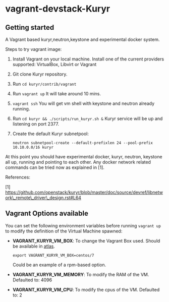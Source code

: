 vagrant-devstack-Kuryr
======================

Getting started
---------------

A Vagrant based kuryr,neutron,keystone and experimental docker system.

Steps to try vagrant image:

 1. Install Vagrant on your local machine. Install one of the current
    providers supported: VirtualBox, Libvirt or Vagrant
 2. Git clone Kuryr repository.
 3. Run `cd kuryr/contrib/vagrant`
 4. Run `vagrant up`
    It will take around 10 mins.
 5. `vagrant ssh`
    You will get vm shell with keystone and neutron already running.
 6. Run `cd kuryr && ./scripts/run_kuryr.sh &`
    Kuryr service will be up and listening on port 2377.
 7. Create the default Kuryr subnetpool:

        neutron subnetpool-create --default-prefixlen 24 --pool-prefix 10.10.0.0/16 kuryr

At this point you should have experimental docker, kuryr, neutron, keystone all
up, running and pointing to each other. Any docker network related commands can
be tried now as explained in [1].

References:

[1] https://github.com/openstack/kuryr/blob/master/doc/source/devref/libnetwork\_remote\_driver\_design.rst#L64

Vagrant Options available
-------------------------

You can set the following environment variables before running `vagrant up` to modify
the definition of the Virtual Machine spawned:

 * **VAGRANT\_KURYR\_VM\_BOX**: To change the Vagrant Box used. Should be available in
   [atlas](atlas.hashicorp.com).

       export VAGRANT_KURYR_VM_BOX=centos/7

   Could be an example of a rpm-based option.

 * **VAGRANT\_KURYR\_VM\_MEMORY**: To modify the RAM of the VM. Defaulted to: 4096
 * **VAGRANT\_KURYR\_VM\_CPU**: To modify the cpus of the VM. Defaulted to: 2
